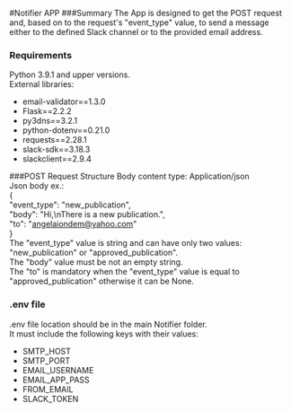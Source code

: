 #Notifier APP 
###Summary
The App is designed to get the POST request and, based on to the request's "event_type" value, to send a message either to the defined Slack channel or to the provided email address.

### Requirements
Python 3.9.1 and upper versions.\
External libraries: 
- email-validator==1.3.0 
- Flask==2.2.2 
- py3dns==3.2.1
- python-dotenv==0.21.0 
- requests==2.28.1 
- slack-sdk==3.18.3 
- slackclient==2.9.4 

###POST Request Structure
Body content type: Application/json \
Json body ex.: \
{ \
  "event_type": "new_publication", \
  "body": "Hi,\nThere is a new publication.", \
  "to": "angelaiondem@yahoo.com"\
} \
The "event_type" value is string and can have only two values: "new_publication" or "approved_publication". \
The "body" value must be not an empty string. \
The "to" is mandatory when the "event_type" value is equal to "approved_publication" otherwise it can be None.


### .env file
.env file location should be in the main Notifier folder. \
It must include the following keys with their values: 
- SMTP_HOST
- SMTP_PORT
- EMAIL_USERNAME
- EMAIL_APP_PASS
- FROM_EMAIL
- SLACK_TOKEN
